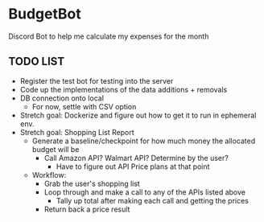 # BudgetBot
Discord Bot to help me calculate my expenses for the month

## TODO LIST 
- Register the test bot for testing into the server
- Code up the implementations of the data additions + removals
- DB connection onto local
    - For now, settle with CSV option
- Stretch goal: Dockerize and figure out how to get it to run in ephemeral env.
- Stretch goal: Shopping List Report
    - Generate a baseline/checkpoint for how much money the allocated budget will be 
        - Call Amazon API? Walmart API? Determine by the user? 
            - Have to figure out API Price plans at that point
    - Workflow:
        - Grab the user's shopping list
        - Loop through and make a call to any of the APIs listed above
            - Tally up total after making each call and getting the prices
        - Return back a price result